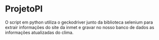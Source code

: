 # ProjetoPI

O script em python utiliza o geckodriver junto da biblioteca selenium para extrair informações do site da inmet e gravar no nosso banco de dados as informações atualizadas do clima.
